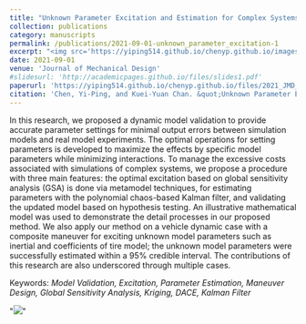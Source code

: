 ```yaml
---
title: "Unknown Parameter Excitation and Estimation for Complex Systems With Dynamic Performances"
collection: publications
category: manuscripts
permalink: /publications/2021-09-01-unknown_parameter_excitation-1
excerpt: "<img src='https://yiping514.github.io/chenyp.github.io/images/method_flow_chart.png'>"
date: 2021-09-01
venue: 'Journal of Mechanical Design'
#slidesurl: 'http://academicpages.github.io/files/slides1.pdf'
paperurl: 'https://yiping514.github.io/chenyp.github.io/files/2021_JMD_param_excitation.pdf'
citation: 'Chen, Yi-Ping, and Kuei-Yuan Chan. &quot;Unknown Parameter Excitation and Estimation for Complex Systems With Dynamic Performances.&quot; <i>Journal of Mechanical Design<i> 143.9 (2021): 091704.'
---
```




In this research, we proposed a dynamic model validation to provide accurate parameter settings for minimal output errors between simulation models and real model experiments. The optimal operations for setting parameters is developed to maximize the effects by specific model parameters while minimizing interactions. To manage the excessive costs associated with simulations of complex systems, we propose a procedure with three main features: the optimal excitation based on global sensitivity analysis (GSA) is done via metamodel techniques, for estimating parameters with the polynomial chaos-based Kalman filter, and validating the updated model based on hypothesis testing. An illustrative mathematical model was used to demonstrate the detail processes in our proposed method. We also apply our method on a vehicle dynamic case with a composite maneuver for exciting unknown model parameters such as inertial and coefficients of tire model; the unknown model parameters were successfully estimated within a 95% credible interval. The contributions of this research are also underscored through multiple cases.

Keywords: _Model Validation, Excitation, Parameter Estimation, Maneuver Design, Global Sensitivity Analysis, Kriging, DACE, Kalman Filter_

"<img src='https://yiping514.github.io/chenyp.github.io/_publications/JMD_excitation_fig1.png'>"




